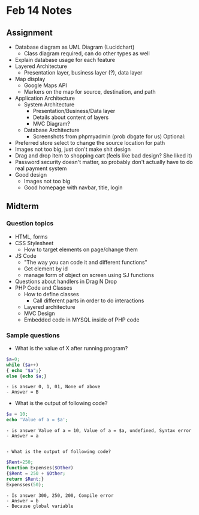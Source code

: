 # Feb 14 Notes


## Assignment

- Database diagram as UML Diagram (Lucidchart)
  - Class diagram required, can do other types as well
- Explain database usage for each feature
- Layered Architecture
  - Presentation layer, business layer (?), data layer
- Map display
  - Google Maps API
  - Markers on the map for source, destination, and path
- Application Architecture
  - System Architecture
    - Presentation/Business/Data layer
    - Details about content of layers
    - MVC Diagram?
  - Database Architecture
    - Screenshots from phpmyadmin (prob dbgate for us)
Optional:
- Preferred store select to change the source location for path
- Images not too big, just don't make shit design
- Drag and drop item to shopping cart (feels like bad design? She liked it)
- Password security doesn't matter, so probably don't actually have to do real payment system
- Good design
  - Images not too big
  - Good homepage with navbar, title, login

## Midterm

### Question topics
- HTML, forms
- CSS Stylesheet
  - How to target elements on page/change them
- JS Code
  - "The way you can code it and different functions"
  - Get element by id
  - manage form of object on screen using SJ functions
- Questions about handlers in Drag N Drop
- PHP Code and Classes
  - How to define classes
    - Call different parts in order to do interactions
  - Layered architecture
  - MVC Design
  - Embedded code in MYSQL inside of PHP code

### Sample questions
  - What is the value of X after running program?
```php
$a=0;
while ($a++)
{ echo "$a";}
else {echo $a;}
```

    - is answer 0, 1, 01, None of above
    - Answer = B


  - What is the output of following code?
```php
$a = 10;
echo 'Value of a = $a';
```

    - is answer Value of a = 10, Value of a = $a, undefined, Syntax error
    - Answer = a 


    - What is the output of following code?
```php
$Rent=250;
function Expenses($Other) 
{$Rent = 250 + $Other;
return $Rent;}
Expensses(50);
```

    - Is answer 300, 250, 200, Compile error
    - Answer = b
    - Because global variable